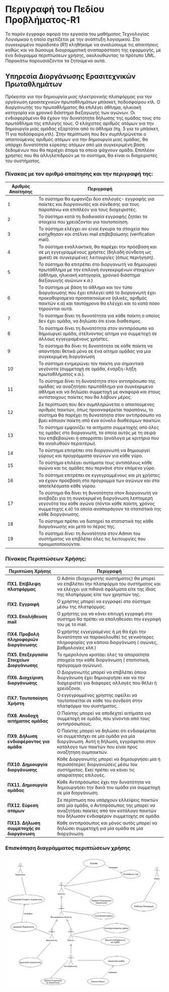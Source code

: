 # **Περιγραφή του Πεδίου Προβλήματος-R1**

Το παρόν έγγραφο αφορά την εργασία του μαθήματος Τεχνολογίας Λογισμικού η οποία σχετίζεται με την ανάπτυξη λογισμικού. Στο συγκεκριμένο παραδοτέο (R1) κληθήκαμε να αναλύσουμε τις απαιτήσεις καθώς και να δώσουμε διαγραμματική αναπαράσταση της εφαρμογής, με ένα διάγραμμα περιπτώσεων χρήσης, ακολουθώντας το πρότυπο UML. Παρακάτω παρουσιάζονται τα ζητούμενα αυτά.


## **Υπηρεσία Διοργάνωσης Ερασιτεχνικών Πρωταθλημάτων** 

Πρόκειται για την δημιουργία μιας ηλεκτρονικής πλατφόρμας για την οργάνωση ερασιτεχνικών πρωταθλημάτων μπάσκετ, ποδοσφαίρου κτλ. Ο διοργανωτής του πρωταθλήματος θα επιλέγει άθλημα, ηλικιακή κατηγορία και χρονικό διάστημα διεξαγωγής των αγώνων. Οι ενδιαφερόμενοι θα έχουν την δυνατότητα δήλωσης της ομάδας τους στο πρωτάθλημα της επιλογής τους. Ο ελάχιστος αριθμός ατόμων για την δημιουργία μιας ομάδας εξαρτάται από το άθλημα (πχ. 5 για το μπάσκετ, 11 για ποδόσφαιρο,κτλ). Στην περίπτωση που δεν συμπληρώνεται ο απαιτούμενος αριθμός ατόμων για την δημιουργία μιας ομάδας, θα υπάρχει δυνατότητα εύρεσης ατόμων από μία συγκεκριμένη βάση δεδομένων που θα περιέχει άτομα τα οποία ψάχνουν ομάδα. Επιπλέον χρήστες που θα αλληλεπιδρούν με το σύστημα, θα είναι οι διαχειριστές του συστήματος.

### **Πίνακας με τον αριθμό απαίτησης και την περιγραφή της:**


Αριθμός Απαίτησης |  Περιγραφή
------------ | --------------
1 | Το σύστημα θα εμφανίζει δύο επιλογές- εγγραφής για παίκτες και διοργανωτές και σύνδεσης για τους παραπάνω και επιπλέον για τους διαχειριστές.
2 | Το σύστημα κατά τη διαδικασία εγγραφής ζητάει τα στοιχεία που χρειάζονται για ταυτοποίηση.
3 | Το σύστημα ελέγχει αν είναι έγκυρα τα στοιχεία που εισήχθησαν και στέλνει mail επιβεβαίωσης (verification mail).
4 | Το σύστημα εναλλακτικά, θα παρέχει την πρόσβαση και σε μη εγγεγραμμένους χρήστες (δηλαδή σύνδεση ως guest) σε συγκεριμένες λειτουργίες (όπως περιήγηση).
5 | To σύστημα θα επιτρέπει στο διοργανωτή να δημιουργεί πρωτάθλημα με την επιλογή συγκεκριμένων στοιχείων (άθλημα, ηλικιακή κατηγορία, χρονικό διάστημα διεξαγωγής αγώνων κ.α.)
6 | Το σύστημα με βάση το άθλημα και τον τύπο διοργάνωσης που έχει επιλεγεί από το διοργανωτή έχει προκαθορισμενα προαπαιτούμενα (ηλικές, αριθμός παικτών κ.α) και ταυτόχρονα θα ελέγχει και το κατά πόσο τηρούνται αυτά.
7 | Το σύστημα δίνει τη δυνατότητα για κάθε παίκτη ο οποίος δεν έχει ομάδα, να δηλώσει ότι είναι διαθεσιμος.
8 | Το σύστημα δίνει τη δυνατότητα στον αντιπρόσωπο να δημιουργεί ομάδα, στέλνοντας αίτημα για συμμετοχή σε άλλους εγγεγραμένους χρήστες.
9 | Το σύστημα θα δίνει τη δυνατότητα σε κάθε παίκτη να απαντήσει θετικά μόνο σε ένα αίτημα ομάδας για μία συγκεκριμένη διοργάνωση
10 | Το σύστημα ενημερώνει τον παίκτη για σημαντικά γεγόνοτα (συμμετοχή σε ομάδα, έναρξη-λήξη πρωταθλήματος κ.α.).
11 | Το σύστημα δίνει τη δυνατότητα στον αντιπρόσωπο της ομάδας να αναζητήσει πρωτάθλημα για συγκέκριμενο άθλημα και να δηλώσει συμμετοχή με αναφορά και στους αντίστοιχους παίκτες που θα λάβουν μέρος.
12 | Σε περίπτωση που δεν συμπληρώνεται ο απαιτούμενος αριθμός παικτών, όπως προαναφέρεται παραπάνω, το σύστημα θα παρέχει τη δυνατότητα στον αντιπρόσωπο να βρει κάποιον παίκτη από ένα σύνολο διαθέσιμων παικτών.
13 | Το σύστημα εμφανίζει τα αιτήματα συμμετοχής από όλες τις ομάδες στο διοργανωτή, τα οποία αυτός με τη σειρά του επιβεβαιώνει ή απορρίπτει (ανάλογα με κριτήρια που θα αναλυθούν περαιτέρω).
14 | Το σύστημα επιτρέπει στο διοργανωτή να δημιουργεί γύρους και προγράμματα αγώνων για κάθε γύρο.
15 | Το σύστημα επιλέγει αυτόματα τους αντιπάλους κάθε αγώνα και τις ομάδες που περνάνε στον επόμενο γύρο.
16 | Το σύστημα επιτρέπει σε εγγεγραμμένους και μη χρήστες να έχουν πρόσβαση στο πρόγραμμα των αγώνων και στα αποτελέσματα κάθε γύρου.
17 | Το σύστημα θα δίνει τη δυνατότητα στον διοργανωτή να ανεβάζει για τη συγκεκριμένη διοργάνωση λεπτομερή γεγονότα του κάθε αγώνα (πόντοι κάθε παίκτη, χρόνος συμμετοχης κ.α) τα οποία αναπαράγουν τα στατιστικά της κάθε διοργάνωσης.
18 | Το σύστημα πρέπει να διατηρεί τα στατιστικά της κάθε διοργάνωσης και μετά το πέρας της.
19 | Το σύστημα δίνει τη δυνατότητα στον Admin του συστήματος να επιβλέπει όλες τις λειτουργίες που πραγματοποιούνται.


### **Πίνακας Περιπτώσεων Χρήσης:**


Περιπτώση Χρήσης |  Περιγραφή
------------ | --------------
**ΠΧ1. Επίβλεψη πλατφόρμας** | Ο Admin (διαχειριστής συστήματος) θα μπορεί να επιβλέπει την πλατφόρμα του συστήματος και να ελέγχει για πιθανά σφάλματα είτε της ίδιας της πλατφόρμας είτε των χρηστών της.
**ΠΧ2. Εγγραφή** | Ο χρήστης μπορεί να εγγραφεί στο σύστημα μέσω της πλατφόρμας.
**ΠΧ3. Επαλήθευση mail** | Ο χρήστης για να κάνει επιτυχή εγγραφή στο σύστημα θα πρέπει να επαληθεύσει την εγγραφή του με το mail.
**ΠΧ4. Προβολή πληροφοριών διοργάνωσης** | Ο χρήστης εγγεγραμένος ή μη θα έχει την δυνατότητα να παρακολουθεί τις γενικότερες πληροφορίες για κάποια διοργάνωση ( αγώνες, βαθμολογίες κλπ.)
**ΠΧ5. Επεξεργασία Στοιχείων Διοργάνωσης** | Το ημερολόγιο κρατάει όλες τα απαραίτητα στοιχεία την κάθε διοργάνωση ( στατιστικά, πρόγραμμα αγώνων).
**ΠΧ6. Διαχείριση διοργάνωσης** | Ο Διοργανωτής μπορεί να επιβλέπει όποια διοργάνωση έχει δημιουργήσει και να την διαχειριστεί για διάφορες αλλαγές που θέλει ή χρειάζοναι.
**ΠΧ7. Ταυτοποίηση Χρήστη** | Ο εγγεγραμμένος χρήστης οφείλει να ταυτοποιείται σε κάθε του σύνδεση στην πλατφόρμα του συστήματος.
**ΠΧ8. Αποδοχή αιτήματος ομάδας** | Ο Παίκτης μπορεί να αποδεχτεί αιτήματα για συμμετοχή σε ομάδα, που γίνονται από τους αντιπρόσωπους.
**ΠΧ9. Δήλωση ενδιαφέροντος για ομάδα** | Ο Παίκτης μπορεί να δηλώσει ότι ενδιαφέρεται να συμμετάσχει σε μία ομάδα για μία διοργάνωση. Αυτή η δήλωση, εγγράφεται στον κατάλογο των παικτών που είναι προς αναζήτηση συμπαικτών.
**ΠΧ10. Δημιουργία διοργάνωσης** | Κάθε Διοργανωτής μπορεί να δημιουργήσει μία ή περισσότερες διοργανώσεις μέσω του συστήματος. Εκεί πρέπει να κάνει τις απαραίτητες επιλογές.
**ΠΧ11. Δημιουργία ομάδας** | Κάθε Αντιπρόσωπος έχει την δυνατότητα να δημιουργήσει την δικιά του ομάδα για συμμετοχή σε μία διοργάνωση.
**ΠΧ12. Εύρεση ατόμων** | Σε περίπτωση που υπάρχουν ελλείψεις παικτών από μία ομάδα, ο Αντιπρόσωπος της μπορεί να αναζητήσει παίκτες από τον κατάλογο παικτών που δήλωσαν ενδιαφέρον συμμετοχής σε ομάδα.
**ΠΧ13. Δήλωση συμμετοχής σε διοργάνωση** | Κάθε αντιπρόσωπος και μόνος αυτός μπορεί να δηλώσει συμμετοχή για μία ομάδα σε μία διοργάνωση.

### **Επισκόπηση διαγράμματος περιπτώσεων χρήσης**

![Εναλλακτικό κείμενο](/docs/markdown/uml/requirements/use_case_R1.png)

